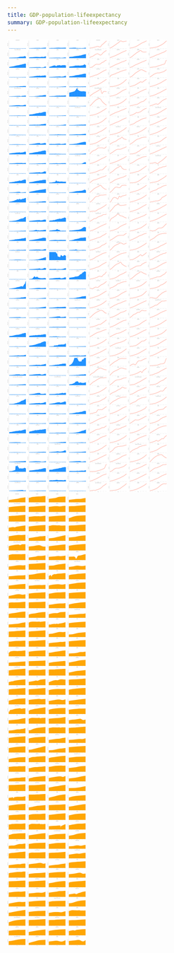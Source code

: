 ```yaml
---
title: GDP-population-lifeexpectancy
summary: GDP-population-lifeexpectancy
---
```


![](index.png)
![](index2.png)
![](index3.png)
